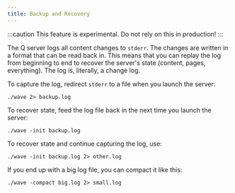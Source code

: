 ```yaml
---
title: Backup and Recovery
---
```


:::caution
This feature is experimental. Do not rely on this in production!
:::

The Q server logs all content changes to `stderr`. The changes are written in a format that can be read back in. This means that you can replay the log from beginning to end to recover the server's state (content, pages, everything). The log is, literally, a change log.

To capture the log, redirect `stderr` to a file when you launch the server:

```shell
./wave 2> backup.log
```

To recover state, feed the log file back in the next time you launch the server:

```shell 
./wave -init backup.log
```

To recover state and continue capturing the log, use:

```shell 
./wave -init backup.log 2> other.log
```

If you end up with a big log file, you can compact it like this:

```shell 
./wave -compact big.log 2> small.log
```

